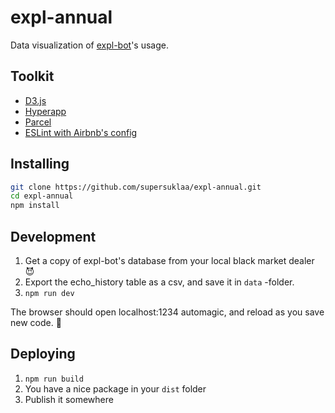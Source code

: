 # expl-annual

Data visualization of [expl-bot](https://github.com/majori/expl-bot)'s usage.

## Toolkit

* [D3.js](https://d3js.org/)
* [Hyperapp](https://github.com/jorgebucaran/hyperapp)
* [Parcel](https://parceljs.org/)
* [ESLint with Airbnb's config
](https://github.com/airbnb/javascript) 

## Installing

```bash
git clone https://github.com/supersuklaa/expl-annual.git
cd expl-annual
npm install
```

## Development

1. Get a copy of expl-bot's database from your local black market dealer 😈
2. Export the echo_history table as a csv, and save it in `data` -folder.
3. ```npm run dev```

The browser should open localhost:1234 automagic, and reload as you save new code. 🚀

## Deploying

1. `npm run build`
2. You have a nice package in your `dist` folder
3. Publish it somewhere